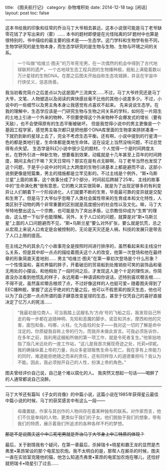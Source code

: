title: 《图夫航行记》
category: 杂物堆积处
date: 2014-12-18
tag: [闲话]
layout: post
toc: false

---

这本书给我的印象和往常的乔治马丁大爷相去甚远，这本小说很可能是马丁老爷缺零花钱了才写出来的（雾）……
本书的题材即便是在光怪陆离的SF题材中也算是很特别的，书中描绘的最主要的技术是——生态学。这门学科和生物学有些不同，生物学研究的是生物本身，而生态学研究的是生物与生物、生物与环境之间的关系。
<!-- more -->

> 一个叫做“哈维兰·图夫”的万年死宅男，在一次偶然的机会中得到了古代地球联邦的遗产，一个古地球生态工程兵团的生物播种舰，舰船上满载着数以万计星球的生物DNA。在那之后图夫开始自称生态攻城狮，并且在宇宙中行侠仗义，惩恶扬善。

我当初看完简介之后差点以为这是国产三流爽文……不过，马丁大爷终究还是马丁大爷，文笔、人物塑造以及阅读的爽快感丝毫不比他的其他小说差多少。不过，小说中的一些细节以及男主角本身让我感觉有点喜欢不起来。
先来说说生态学。在我的理解中，生态学应该是一门研究生物与生物之间关系的学科，如何在一片陌生的土地上引进一个外来的物种，不但要使得这个外来物种不会爆发式的增长（要有天敌），也不会使得原有的生态平衡被破坏。
但是我觉得小说中的男主更像是一个基因工程学家，感觉男主每次都只是把他那个DNA库里面的生物拿来拼拼凑凑一下就扔到新的星球上去了，完全不考虑生态平衡。还有啊，小说中提到的行星清一色的都是类地行星，生命体都是类地生命体。这在设定上当然没啥问题，不过总觉得有点失望。
生态学是科幻小说中很少见的题材，个人觉得一个是时间跨度太长，在野外引进一种新生物，想要看到效果，动辄就是十几年甚至上百年的时间跨度，期间主角们干嘛？天天日常吗？那实在是有点无聊啊，马丁老爷当然也发现了这个问题，于是乎小说中对时间上大跨度的生物引进基本上都是避而不谈，这部小说倒更像是短篇集，男主的措施都是立竿见影的。不过主线是个例外，“斯•乌斯兰星”上面的故事，这个故事分成了3个部分，时间前后跨越了25年。
主线的故事中的“生命演化教”很有意思，它的教义其实很简单，就是为了出现足够多的有利变异让人们朝着下一个阶段进化，人们就要不断的生育，毕竟最可靠的变异就是交配和生育了。但是马丁大爷似乎忽略了人类社会属性带来的生育成本和文化特性，人类区别于动物的两个非常重要的区别就是高度细分的社会性以及文化。嘛，马丁大爷特地整出这么一个宗教，也可能是为了突出矛盾，让宗教信仰成为“生育”的理由，这么想一下似乎也能理解。另外，关于人口论的问题，就算是对“斯•乌斯兰星”上面的人口问题避而不见，“斯•乌斯兰星”要么对外扩张，要么就是饥荒，总之从宏观上来说人口肯定是会被控制的，无论是天灾还是人祸，科技的发展只是带去了人口上限的提高。

在主线之外的其余几个小故事完全是按照时间进行排序的，虽然看起来和主线没什么关系，但是其中却一点点的描绘着图夫这个人的改变，他第一次登场和他在最终章的形象简直天差地别……
男主“哈维兰·图夫”在第一章初次登场是个什么形象？一个性情温和，喜欢养猫的胖子，开着破旧的贸易船到处推销些可笑的装饰品和毫无用处的小摆设。和他相处了一段时间之后，才发现这人是个十足的理性派，你简直没办法看到他慌乱的样子，永远用着一种语调和你说话，还特别喜欢嚼舌根……不得不说，虽然喜欢嚼舌根烦了点，不过好像这样的人也挺可爱~
随着图夫得到了EEC播种舰，掌握了这近乎绝对的力量之后，他可以不假思索的毁灭生态，他也可以为了自己那一点点所谓的面子肆意改变星球的生态，甚至于仅凭自己的喜好直接决定了亿万人的死活……
> “我最初是位商人，可当我踏上这艘名为‘方舟’号的飞船之后，我发现自己所走的每一步都在追随神明、先知和恶魔的脚步。诺亚和洪水，摩西和他的灾害，面包和鱼，吗哪，火柱，化为盐柱的女子——我对这一切的了解是命中注定的。你质疑我自称上帝的行为，而我并未做此宣言。可我必须告诉你，在多年之前，我利用这艘船所做的第一项工作，就是令死者复生。”他笨拙地指了指几米远处的一座工作站，“这儿是我首次展现奇迹之处，托莉•缪妮。我的确操纵着上帝的力量，向众多星球贩售生命与死亡。我在享有上帝能力的同时，难道能拒绝随之而来的责任，还有同样惊人的道德重担吗？我认为不能。因此，我必须抛开自己的人性，扮演上帝的角色。”

图夫曾经评价自己说，自己是个难以腐化的人。
我突然又想起一句话——喝醉了的人通常都说自己没醉。

---

马丁大爷还有篇叫《子女的肖像》的中篇小说，这篇小说在1985年获得星云最佳中篇小说的时候，马丁的获奖感言中有这么一段——
> 毋庸置疑，作家与其创作的人物间存在着某种独有的联系。对作家而言，他们不仅是单纯的人物，更类似于我们的子女。他们脱胎于我们的想象，带有我们的特质，展示着我们所追求的各种各样不朽的梦想。

~~那是不是说图夫这个中二死宅男就是乔治马丁大爷身上中二特质的体现？~~

最后，关于剧情我有个疑问，在第一章最后，杀掉瑞卡•晓星和霸王龙的显然是杰弗里•莱昂架设的那个电浆加农炮。我不太明白的是，那帮人在厮杀的时候，图夫一直在实验室克隆他的猫，他怎么知道杰弗里•莱昂的电浆加农炮在哪儿，还恰好就把瑞卡•晓星引了过去……